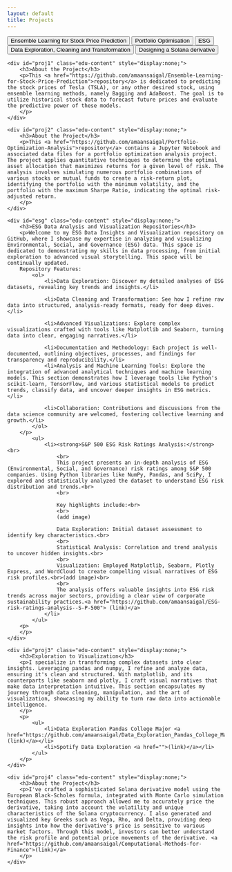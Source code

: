 ```yaml
---
layout: default
title: Projects
---
```


<div id="education-container">
    <button class="edu-btn" onclick="toggleEducation('proj1')">Ensemble Learning for Stock Price Prediction</button>
    <button class="edu-btn" onclick="toggleEducation('proj2')">Portfolio Optimisation</button>
    <button class="edu-btn" onclick="toggleEducation('esg')">ESG</button>
    <button class="edu-btn" onclick="toggleEducation('proj3')">Data Exploration, Cleaning and Transformation</button>
    <button class="edu-btn" onclick="toggleEducation('proj4')">Designing a Solana derivative</button>
    
    <div id="proj1" class="edu-content" style="display:none;">
        <h3>About the Project</h3>
        <p>This <a href="https://github.com/amaansaigal/Ensemble-Learning-for-Stock-Price-Prediction">repository</a> is dedicated to predicting the stock prices of Tesla (TSLA), or any other desired stock, using ensemble learning methods, namely Bagging and AdaBoost. The goal is to utilize historical stock data to forecast future prices and evaluate the predictive power of these models.
        </p>
    </div>


<!-- portfolio section -->

    <div id="proj2" class="edu-content" style="display:none;">
        <h3>About the Project</h3>
        <p>This <a href="https://github.com/amaansaigal/Portfolio-Optimization-Analysis">repository</a> contains a Jupyter Notebook and associated data files for a portfolio optimization analysis project. The project applies quantitative techniques to determine the optimal asset allocation that maximizes returns for a given level of risk. The analysis involves simulating numerous portfolio combinations of various stocks or mutual funds to create a risk-return plot, identifying the portfolio with the minimum volatility, and the portfolio with the maximum Sharpe Ratio, indicating the optimal risk-adjusted return.
        </p>
    </div>

    

<!-- ESG section -->



    <div id="esg" class="edu-content" style="display:none;">
        <h3>ESG Data Analysis and Visualization Repositories</h3>
        <p>Welcome to my ESG Data Insights and Visualization repository on GitHub, where I showcase my expertise in analyzing and visualizing Environmental, Social, and Governance (ESG) data. This space is dedicated to demonstrating my skills in data processing, from initial exploration to advanced visual storytelling. This space will be continually updated. 
        Repository Features:
            <ol>
                <li>Data Exploration: Discover my detailed analyses of ESG datasets, revealing key trends and insights.</li>
    
                <li>Data Cleaning and Transformation: See how I refine raw data into structured, analysis-ready formats, ready for deep dives.</li>
                
                <li>Advanced Visualizations: Explore complex visualizations crafted with tools like Matplotlib and Seaborn, turning data into clear, engaging narratives.</li>
                
                <li>Documentation and Methodology: Each project is well-documented, outlining objectives, processes, and findings for transparency and reproducibility.</li>
                <li>Analysis and Machine Learning Tools: Explore the integration of advanced analytical techniques and machine learning models. This section demonstrates how I leverage tools like Python's scikit-learn, TensorFlow, and various statistical models to predict trends, classify data, and uncover deeper insights in ESG metrics.</li>
                
                <li>Collaboration: Contributions and discussions from the data science community are welcomed, fostering collective learning and growth.</li>
            </ol>
        </p>
            <ul>
                <li><strong>S&P 500 ESG Risk Ratings Analysis:</strong><br>
                    <br>
                    This project presents an in-depth analysis of ESG (Environmental, Social, and Governance) risk ratings among S&P 500 companies. Using Python libraries like NumPy, Pandas, and SciPy, I explored and statistically analyzed the dataset to understand ESG risk distribution and trends.<br>
                    <br>

                    Key highlights include:<br>
                    <br>
                    (add image)
                    
                    Data Exploration: Initial dataset assessment to identify key characteristics.<br>
                    <br>
                    Statistical Analysis: Correlation and trend analysis to uncover hidden insights.<br>
                    <br>
                    Visualization: Employed Matplotlib, Seaborn, Plotly Express, and WordCloud to create compelling visual narratives of ESG risk profiles.<br>(add image)<br>
                    <br>
                    The analysis offers valuable insights into ESG risk trends across major sectors, providing a clear view of corporate sustainability practices.<a href="https://github.com/amaansaigal/ESG-risk-ratings-analysis--S-P-500"> (link)</a>
                </li>
            </ul>
        <p>
        </p>
    </div>





<!-- Data exploration section -->

    <div id="proj3" class="edu-content" style="display:none;">
        <h3>Exploration to Visualization</h3>
        <p>I specialize in transforming complex datasets into clear insights. Leveraging pandas and numpy, I refine and analyze data, ensuring it's clean and structured. With matplotlib, and its counterparts like seaborn and plotly, I craft visual narratives that make data interpretation intuitive. This section encapsulates my journey through data cleaning, manipulation, and the art of visualization, showcasing my ability to turn raw data into actionable intelligence.
        </p>
        <p>
            <ul>
                <li>Data Exploration Pandas College Major <a href="https://github.com/amaansaigal/Data_Exploration_Pandas_College_Major">(link)</a></li>
                <li>Spotify Data Exploration <a href="">(link)</a></li>
            </ul>
        </p>
    </div>



<!-- Solana -->



    <div id="proj4" class="edu-content" style="display:none;">
        <h3>About the Project</h3>
        <p>I've crafted a sophisticated Solana derivative model using the European Black-Scholes formula, integrated with Monte Carlo simulation techniques. This robust approach allowed me to accurately price the derivative, taking into account the volatility and unique characteristics of the Solana cryptocurrency. I also generated and visualized key Greeks such as Vega, Rho, and Delta, providing deep insights into how the derivative's price is sensitive to various market factors. Through this model, investors can better understand the risk profile and potential price movements of the derivative. <a href="https://github.com/amaansaigal/Computational-Methods-for-Finance">(link)</a>
        </p>
    </div>
</div>
